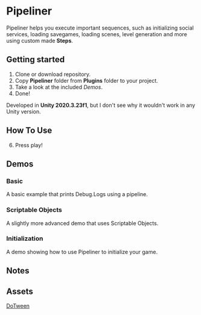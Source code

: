 # Pipeliner
Pipeliner helps you execute important sequences, such as initializing social services, loading savegames, loading scenes, level generation and more using custom made **Steps**.

## Getting started
1. Clone or download repository.
2. Copy **Pipeliner** folder from **Plugins** folder to your project.
3. Take a look at the included *Demos*.
4. Done!

Developed in **Unity 2020.3.23f1**, but I don't see why it wouldn't work in any Unity version.

## How To Use
6. Press play!

## Demos
### Basic
A basic example that prints Debug.Logs using a pipeline.
### Scriptable Objects
A slightly more advanced demo that uses Scriptable Objects.
### Initialization
A demo showing how to use Pipeliner to initialize your game.

## Notes

## Assets
[DoTween](http://dotween.demigiant.com/)
